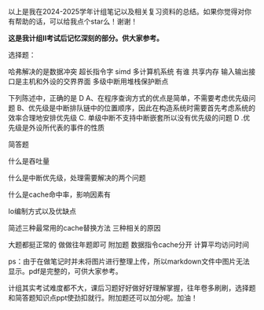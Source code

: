 以上是我在2024-2025学年计组笔记以及相关复习资料的总结。如果你觉得对你有帮助的话，可以给我点个star么！谢谢！

**这是我计组II考试后记忆深刻的部分。供大家参考。**

选择题：

哈弗解决的是数据冲突
超长指令字 simd
多计算机系统 有谁 共享内存
输入输出接口是主机和外设的交界界面
多级中断用堆栈保护断点

下列陈述中，正确的是  D
A、在程序查询方式的优点是简单，不需要考虑优先级问题
B、优先级是中断排队链中的位置顺序，因此在构造系统时需要首先考虑系统的效率合理地安排优先级
C.   单级中断不支持中断嵌套所以没有优先级的问题
D   .优先级是外设所代表的事件的性质

简答题 

什么是吞吐量  

什么是中断优先级，处理需要解决的两个问题 

什么是cache命中率，影响因素有

Io编制方式以及优缺点 

简述三种最常用的cache替换方法 三种相关的原因 

大题都挺正常的 做做往年题即可
附加题 数据指令cache分开 计算平均访问时间

ps：由于在做笔记时并未将图片进行整理上传，所以markdown文件中图片无法显示。pdf是完整的，可供大家参考。

计组其实考试难度都不大，课后习题好好做好好理解掌握，往年卷多刷刷，选择题和简答题知识点ppt使劲扣就行。附加题还可以加分呢。加油！
